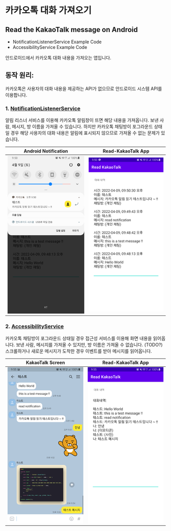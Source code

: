 # 카카오톡 대화 가져오기
## Read the KakaoTalk message on Android
- NotificationListenerService Example Code
- AccessibilityService Example Code

안드로이드에서 카카오톡 대화 내용을 가져오는 앱입니다.


## 동작 원리:
카카오톡은 사용자의 대화 내용을 제공하는 API가 없으므로 안드로이드 시스템 API를 이용합니다.

### 1. [NotificationListenerService](https://developer.android.com/reference/android/service/notification/NotificationListenerService)
알림 리스너 서비스를 이용해 카카오톡 알림창이 뜨면 해당 내용을 가져옵니다.
보낸 사람, 메시지, 방 이름을 가져올 수 있습니다.
하지만 카카오톡 채팅방이 포그라운드 상태일 경우 해당 사용자의 대화 내용은 알림에 표시되지 않으므로 가져올 수 없는 문제가 있습니다.

Android Notification           | Read-KakaoTalk App
:-----------------------------:|:------------------------------:
![](./doc/notification_01.jpg) | ![](./doc/notification_02.jpg)


### 2. [AccessibilityService](https://developer.android.com/reference/android/accessibilityservice/AccessibilityService)
카카오톡 채팅방이 포그라운드 상태일 경우 접근성 서비스를 이용해 화면 내용을 읽어옵니다.
보낸 사람, 메시지를 가져올 수 있지만, 방 이름은 가져올 수 없습니다. (TODO?)
스크롤하거나 새로운 메시지가 도착한 경우 이벤트를 받아 메시지를 읽어옵니다.

KakaoTalk Screen                | Read-KakaoTalk App
:------------------------------:|:-------------------------------:
![](./doc/accessibility_01.jpg) | ![](./doc/accessibility_02.jpg)
